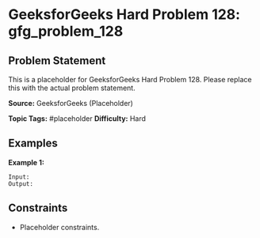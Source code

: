 # GeeksforGeeks Hard Problem 128: gfg_problem_128

## Problem Statement

This is a placeholder for GeeksforGeeks Hard Problem 128.
Please replace this with the actual problem statement.

**Source:** GeeksforGeeks (Placeholder)

**Topic Tags:** #placeholder
**Difficulty:** Hard

## Examples

**Example 1:**

```
Input:
Output:
```

## Constraints

- Placeholder constraints.
